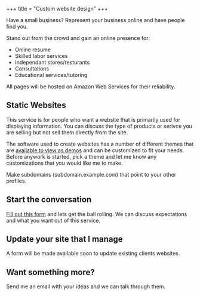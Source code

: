 +++
title = "Custom website design"
+++

Have a small business? Represent your business online and have people find you.

<!--more-->

Stand out from the crowd and gain an online presence for:

 * Online resume
 * Skilled labor services
 * Independant stores/resturants
 * Consultations
 * Educational services/tutoring

All pages will be hosted on Amazon Web Services for their reliability.

## Static Websites
This service is for people who want a website that is primarily used for displaying information. You can discuss the type of products or serivce you are selling but not sell them directly from the site.

The software used to create websites has a number of different themes that are [available to view as demos](https://themes.gohugo.io/) and can be customized to fit your needs. Before anywork is started, pick a theme and let me know any customizations that you would like me to make.

Make subdomains (subdomain.example.com) that point to your other profiles.

## Start the conversation
[Fill out this form](https://goo.gl/forms/7dfK0CXto9na6q1h1) and lets get the ball rolling. We can discuss expectations and what you want out of this service.

## Update your site that I manage
A form will be made available soon to update existing clients websites.

## Want something more?
Send me an email with your ideas and we can talk through them.
